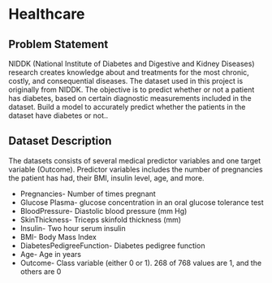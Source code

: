 # Healthcare

## Problem Statement
NIDDK (National Institute of Diabetes and Digestive and Kidney Diseases) research creates knowledge about and treatments for the most chronic, costly, and consequential diseases.
The dataset used in this project is originally from NIDDK. The objective is to predict whether or not a patient has diabetes, based on certain diagnostic measurements included in the dataset.
Build a model to accurately predict whether the patients in the dataset have diabetes or not..

## Dataset Description
The datasets consists of several medical predictor variables and one target variable (Outcome). Predictor variables includes the number of pregnancies the patient has had, their BMI, insulin level, age, and more.

* Pregnancies-	Number of times pregnant
* Glucose	Plasma- glucose concentration in an oral glucose tolerance test
* BloodPressure-	Diastolic blood pressure (mm Hg)
* SkinThickness-	Triceps skinfold thickness (mm)
* Insulin-	Two hour serum insulin
* BMI-	Body Mass Index
* DiabetesPedigreeFunction-	Diabetes pedigree function
* Age-	Age in years
* Outcome-	Class variable (either 0 or 1). 268 of 768 values are 1, and the others are 0
